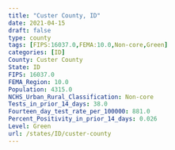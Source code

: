 ```yaml
---
title: "Custer County, ID"
date: 2021-04-15
draft: false
type: county
tags: [FIPS:16037.0,FEMA:10.0,Non-core,Green]
categories: [ID]
County: Custer County
State: ID
FIPS: 16037.0
FEMA_Region: 10.0
Population: 4315.0
NCHS_Urban_Rural_Classification: Non-core
Tests_in_prior_14_days: 38.0
Fourteen_day_test_rate_per_100000: 881.0
Percent_Positivity_in_prior_14_days: 0.026
Level: Green
url: /states/ID/custer-county
---
```




